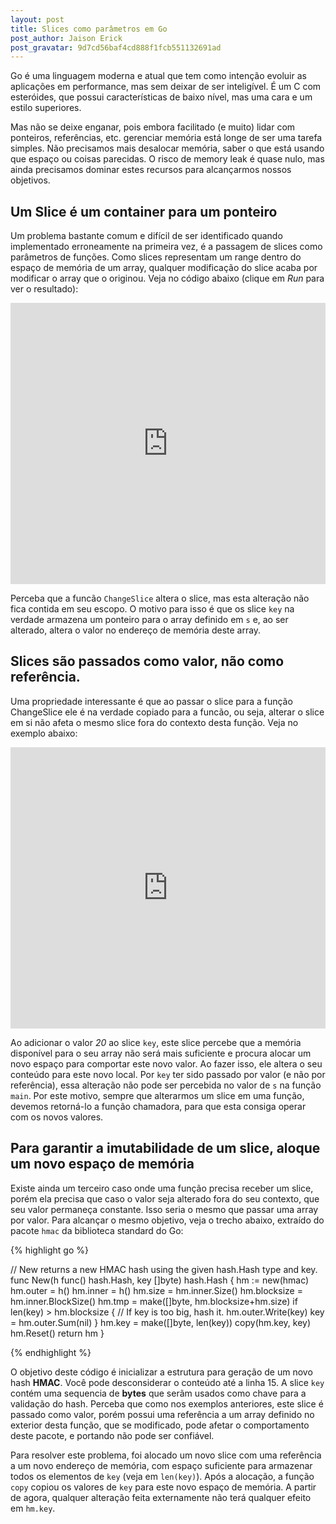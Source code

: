 ```yaml
---
layout: post
title: Slices como parâmetros em Go
post_author: Jaison Erick
post_gravatar: 9d7cd56baf4cd888f1fcb551132691ad
---
```


Go é uma linguagem moderna e atual que tem como intenção evoluir as aplicações
em performance, mas sem deixar de ser inteligível. É um C com esteróides, que
possui características de baixo nível, mas uma cara e um estilo superiores.

Mas não se deixe enganar, pois embora facilitado (e muito) lidar com ponteiros,
referências, etc. gerenciar memória está longe de ser uma tarefa simples. Não
precisamos mais desalocar memória, saber o que está usando que espaço ou coisas
parecidas. O risco de memory leak é quase nulo, mas ainda precisamos dominar
estes recursos para alcançarmos nossos objetivos.

<!-- more -->

## Um Slice é um container para um ponteiro

Um problema bastante comum e difícil de ser identificado quando implementado
erroneamente na primeira vez, é a passagem de slices como parâmetros de funções.
Como slices representam um range dentro do espaço de memória de um array,
qualquer modificação do slice acaba por modificar o array que o originou. Veja
no código abaixo (clique em *Run* para ver o resultado):

<iframe src="http://play.golang.org/p/ucRWTa4IKB" frameborder="0" style="width:
100%; height: 450px"><a href="http://play.golang.org/p/ucRWTa4IKB">see this code
in play.golang.org</a></iframe>

Perceba que a funcão `ChangeSlice` altera o slice, mas esta alteração não fica
contida em seu escopo. O motivo para isso é que os slice `key` na verdade
armazena um ponteiro para o array definido em `s` e, ao ser alterado, altera o
valor no endereço de memória deste array.

## Slices são passados como valor, não como referência.

Uma propriedade interessante é que ao passar o slice para a função ChangeSlice
ele é na verdade copiado para a funcão, ou seja, alterar o slice em si não afeta
o mesmo slice fora do contexto desta função. Veja no exemplo abaixo:

<iframe src="http://play.golang.org/p/dvGzqUwLK7" frameborder="0" style="width:
100%; height: 450px"><a href="http://play.golang.org/p/dvGzqUwLK7">see this code
in play.golang.org</a></iframe>

Ao adicionar o valor *20* ao slice `key`, este slice percebe que a memória
disponível para o seu array não será mais suficiente e procura alocar um novo
espaço para comportar este novo valor. Ao fazer isso, ele altera o seu conteúdo
para este novo local. Por `key` ter sido passado por valor (e não por
referência), essa alteração não pode ser percebida no valor de `s` na função
`main`. Por este motivo, sempre que alterarmos um slice em uma função, devemos
retorná-lo a função chamadora, para que esta consiga operar com os novos
valores.

## Para garantir a imutabilidade de um slice, aloque um novo espaço de memória

Existe ainda um terceiro caso onde uma função precisa receber um slice, porém
ela precisa que caso o valor seja alterado fora do seu contexto, que seu valor
permaneça constante. Isso seria o mesmo que passar uma array por valor. Para
alcançar o mesmo objetivo, veja o trecho abaixo, extraído do pacote `hmac` da
biblioteca standard do Go:

{% highlight go %}

// New returns a new HMAC hash using the given hash.Hash type and key.
func New(h func() hash.Hash, key []byte) hash.Hash {
  hm := new(hmac)
  hm.outer = h()
  hm.inner = h()
  hm.size = hm.inner.Size()
  hm.blocksize = hm.inner.BlockSize()
  hm.tmp = make([]byte, hm.blocksize+hm.size)
  if len(key) > hm.blocksize {
    // If key is too big, hash it.
    hm.outer.Write(key)
    key = hm.outer.Sum(nil)
  }
  hm.key = make([]byte, len(key))
  copy(hm.key, key)
  hm.Reset()
  return hm
}

{% endhighlight %}

O objetivo deste código é inicializar a estrutura para geração de um novo hash
**HMAC**. Você pode desconsiderar o conteúdo até a linha 15. A slice `key` contém
uma sequencia de **bytes** que serãm usados como chave para a validação do hash.
Perceba que como nos exemplos anteriores, este slice é passado como valor, porém
possui uma referência a um array definido no exterior desta função, que se
modificado, pode afetar o comportamento deste pacote, e portando não pode ser
confiável.

Para resolver este problema, foi alocado um novo slice com uma referência a um
novo endereço de memória, com espaço suficiente para armazenar todos os
elementos de `key` (veja em `len(key)`). Após a alocação, a função `copy` copiou
os valores de `key` para este novo espaço de memória. A partir de agora,
qualquer alteração feita externamente não terá qualquer efeito em `hm.key`.
